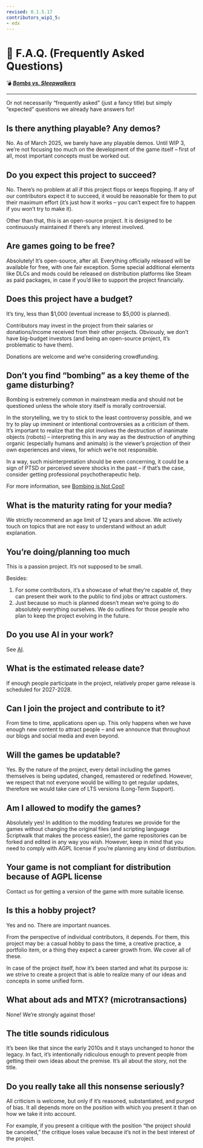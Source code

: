 ```yaml
---
revised: 0.1.5.17
contributors_wip1_5:
- edx
---
```


# 📄 F.A.Q. (Frequently Asked Questions)

💣 ***[Bombs vs. Sleepwalkers][home]***

****

Or not necessarily “frequently asked” (just a fancy title) but simply “expected” questions we already have answers for!

## Is there anything playable? Any demos?

No. As of March 2025, we barely have any playable demos. Until WIP 3, we’re not focusing too much on the development of the game itself – first of all, most important concepts must be worked out.

## Do you expect this project to succeed?

No. There’s no problem at all if this project flops or keeps flopping. If any of our contributors expect it to succeed, it would be reasonable for them to put their maximum effort (it’s just how it works – you can’t expect fire to happen if you won’t try to make it).

Other than that, this is an open-source project. It is designed to be continuously maintained if there’s any interest involved.

## Are games going to be free?

Absolutely! It’s open-source, after all. Everything officially released will be available for free, with one fair exception. Some special additional elements like DLCs and mods could be released on distribution platforms like Steam as paid packages, in case if you’d like to support the project financially.

## Does this project have a budget?

It’s tiny, less than $1,000 (eventual increase to $5,000 is planned).

Contributors may invest in the project from their salaries or donations/income received from their other projects. Obviously, we don’t have big-budget investors (and being an open-source project, it’s problematic to have them).

Donations are welcome and we’re considering crowdfunding.

## Don’t you find “bombing” as a key theme of the game disturbing?

Bombing is extremely common in mainstream media and should not be questioned unless the whole story itself is morally controversial.

In the storytelling, we try to stick to the least controversy possible, and we try to play up imminent or intentional controversies as a criticism of them. It’s important to realize that the plot involves the destruction of inanimate objects (robots) – interpreting this in any way as the destruction of anything organic (especially humans and animals) is the viewer’s projection of their own experiences and views, for which we’re not responsible.

In a way, such misinterpretation should be even concerning, it could be a sign of PTSD or perceived severe shocks in the past – if that’s the case, consider getting professional psychotherapeutic help.

For more information, see [Bombing is Not Cool!][bombingisnotcool]

## What is the maturity rating for your media?

We strictly recommend an age limit of 12 years and above. We actively touch on topics that are not easy to understand without an adult explanation.

## You’re doing/planning too much

This is a passion project. It’s not supposed to be small.

Besides:

1. For some contributors, it’s a showcase of what they’re capable of, they can present their work to the public to find jobs or attract customers.
2. Just because so much is planned doesn’t mean we’re going to do absolutely everything ourselves. We do outlines for those people who plan to keep the project evolving in the future.

## Do you use AI in your work?

See [AI][ai].

## What is the estimated release date?

If enough people participate in the project, relatively proper game release is scheduled for 2027-2028.

## Can I join the project and contribute to it?

From time to time, applications open up. This only happens when we have enough new content to attract people – and we announce that throughout our blogs and social media and even beyond.

## Will the games be updatable?

Yes. By the nature of the project, every detail including the games themselves is being updated, changed, remastered or redefined. However, we respect that not everyone would be willing to get regular updates, therefore we would take care of LTS versions (Long-Term Support).

## Am I allowed to modify the games?

Absolutely yes! In addition to the modding features we provide for the games without changing the original files (and scripting language Scriptwalk that makes the process easier), the game repositories can be forked and edited in any way you wish. However, keep in mind that you need to comply with AGPL license if you’re planning any kind of distribution.

## Your game is not compliant for distribution because of AGPL license

Contact us for getting a version of the game with more suitable license.

## Is this a hobby project?

Yes and no. There are important nuances.

From the perspective of individual contributors, it depends. For them, this project may be: a casual hobby to pass the time, a creative practice, a portfolio item, or a thing they expect a career growth from. We cover all of these.

In case of the project itself, how it’s been started and what its purpose is: we strive to create a project that is able to realize many of our ideas and concepts in some unified form.

## What about ads and MTX? (microtransactions)

None! We’re strongly against those!

## The title sounds ridiculous

It’s been like that since the early 2010s and it stays unchanged to honor the legacy. In fact, it’s intentionally ridiculous enough to prevent people from getting their own ideas about the premise. It’s all about the story, not the title.

## Do you really take all this nonsense seriously?

All criticism is welcome, but only if it’s reasoned, substantiated, and purged of bias. It all depends more on the position with which you present it than on how we take it into account.

For example, if you present a critique with the position “the project should be canceled,” the critique loses value because it’s not in the best interest of the project.

[home]: /README.md
[ai]: /ai.md
[bombingisnotcool]: /notes/bombing_is_not_cool.md
